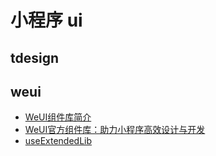 # 小程序 ui

## tdesign

## weui

- [WeUI组件库简介](https://wechat-miniprogram.github.io/weui/docs/)
- [WeUI官方组件库：助力小程序高效设计与开发](https://developers.weixin.qq.com/community/business/doc/0006cef8680590bc4fadae4fa5100d)
- [useExtendedLib](https://developers.weixin.qq.com/miniprogram/dev/reference/configuration/app.html#useExtendedLib)
